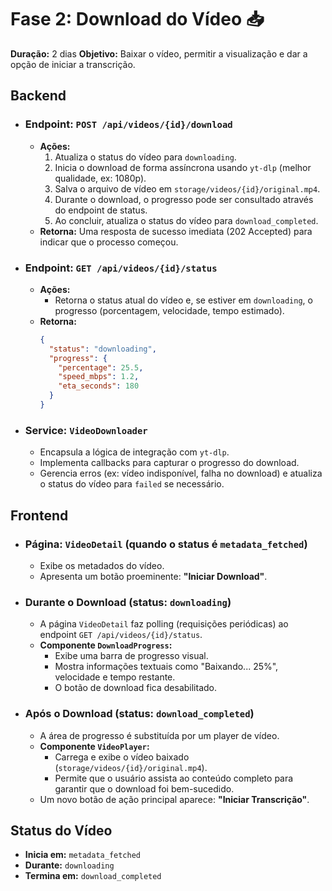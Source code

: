 # Fase 2: Download do Vídeo 📥

**Duração:** 2 dias
**Objetivo:** Baixar o vídeo, permitir a visualização e dar a opção de iniciar a transcrição.

## Backend

- ### Endpoint: `POST /api/videos/{id}/download`
  - **Ações:**
    1. Atualiza o status do vídeo para `downloading`.
    2. Inicia o download de forma assíncrona usando `yt-dlp` (melhor qualidade, ex: 1080p).
    3. Salva o arquivo de vídeo em `storage/videos/{id}/original.mp4`.
    4. Durante o download, o progresso pode ser consultado através do endpoint de status.
    5. Ao concluir, atualiza o status do vídeo para `download_completed`.
  - **Retorna:** Uma resposta de sucesso imediata (202 Accepted) para indicar que o processo começou.

- ### Endpoint: `GET /api/videos/{id}/status`
  - **Ações:**
    - Retorna o status atual do vídeo e, se estiver em `downloading`, o progresso (porcentagem, velocidade, tempo estimado).
  - **Retorna:**
    ```json
    {
      "status": "downloading",
      "progress": {
        "percentage": 25.5,
        "speed_mbps": 1.2,
        "eta_seconds": 180
      }
    }
    ```

- ### Service: `VideoDownloader`
  - Encapsula a lógica de integração com `yt-dlp`.
  - Implementa callbacks para capturar o progresso do download.
  - Gerencia erros (ex: vídeo indisponível, falha no download) e atualiza o status do vídeo para `failed` se necessário.

## Frontend

- ### Página: `VideoDetail` (quando o status é `metadata_fetched`)
  - Exibe os metadados do vídeo.
  - Apresenta um botão proeminente: **"Iniciar Download"**.

- ### Durante o Download (status: `downloading`)
  - A página `VideoDetail` faz polling (requisições periódicas) ao endpoint `GET /api/videos/{id}/status`.
  - **Componente `DownloadProgress`:**
    - Exibe uma barra de progresso visual.
    - Mostra informações textuais como "Baixando... 25%", velocidade e tempo restante.
    - O botão de download fica desabilitado.

- ### Após o Download (status: `download_completed`)
  - A área de progresso é substituída por um player de vídeo.
  - **Componente `VideoPlayer`:**
    - Carrega e exibe o vídeo baixado (`storage/videos/{id}/original.mp4`).
    - Permite que o usuário assista ao conteúdo completo para garantir que o download foi bem-sucedido.
  - Um novo botão de ação principal aparece: **"Iniciar Transcrição"**.

## Status do Vídeo

- **Inicia em:** `metadata_fetched`
- **Durante:** `downloading`
- **Termina em:** `download_completed`
